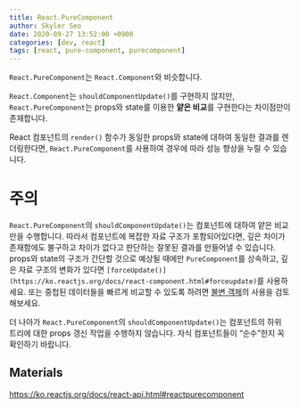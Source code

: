 ```yaml
---
title: React.PureComponent
author: Skyler Seo
date: 2020-09-27 13:52:00 +0900
categories: [dev, react]
tags: [react, pure-component, purecomponent]
---
```


`React.PureComponent`는 `React.Component`와 비슷합니다.

`React.Component`는 `shouldComponentUpdate()`를 구현하지 않지만, `React.PureComponent`는 props와 state를 이용한 **얕은 비교**를 구현한다는 차이점만이 존재합니다.

React 컴포넌트의 `render()` 함수가 동일한 props와 state에 대하여 동일한 결과를 렌더링한다면, `React.PureComponent`를 사용하여 경우에 따라 성능 향상을 누릴 수 있습니다.

# **주의**

`React.PureComponent`의 `shouldComponentUpdate()`는 컴포넌트에 대하여 얕은 비교만을 수행합니다. 따라서 컴포넌트에 복잡한 자료 구조가 포함되어있다면, 깊은 차이가 존재함에도 불구하고 차이가 없다고 판단하는 잘못된 결과를 만들어낼 수 있습니다. props와 state의 구조가 간단할 것으로 예상될 때에만 `PureComponent`를 상속하고, 깊은 자료 구조의 변화가 있다면 `[forceUpdate()](https://ko.reactjs.org/docs/react-component.html#forceupdate)`를 사용하세요. 또는 중첩된 데이터들을 빠르게 비교할 수 있도록 하려면 [불변 객체](https://facebook.github.io/immutable-js/)의 사용을 검토해보세요.

더 나아가 `React.PureComponent`의 `shouldComponentUpdate()`는 컴포넌트의 하위 트리에 대한 props 갱신 작업을 수행하지 않습니다. 자식 컴포넌트들이 “순수”한지 꼭 확인하기 바랍니다.


## Materials

<https://ko.reactjs.org/docs/react-api.html#reactpurecomponent>

